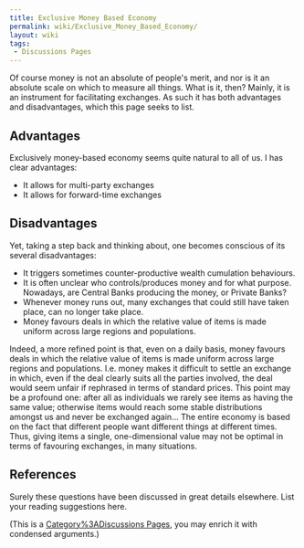 ```yaml
---
title: Exclusive Money Based Economy
permalink: wiki/Exclusive_Money_Based_Economy/
layout: wiki
tags:
 - Discussions Pages
---
```


Of course money is not an absolute of people's merit, and nor is it an
absolute scale on which to measure all things. What is it, then? Mainly,
it is an instrument for facilitating exchanges. As such it has both
advantages and disadvantages, which this page seeks to list.

Advantages
----------

Exclusively money-based economy seems quite natural to all of us. I has
clear advantages:

-   It allows for multi-party exchanges
-   It allows for forward-time exchanges

Disadvantages
-------------

Yet, taking a step back and thinking about, one becomes conscious of its
several disadvantages:

-   It triggers sometimes counter-productive wealth
    cumulation behaviours.
-   It is often unclear who controls/produces money and for
    what purpose. Nowadays, are Central Banks producing the money, or
    Private Banks?
-   Whenever money runs out, many exchanges that could still have taken
    place, can no longer take place.
-   Money favours deals in which the relative value of items is made
    uniform across large regions and populations.

Indeed, a more refined point is that, even on a daily basis, money
favours deals in which the relative value of items is made uniform
across large regions and populations. I.e. money makes it difficult to
settle an exchange in which, even if the deal clearly suits all the
parties involved, the deal would seem unfair if rephrased in terms of
standard prices. This point may be a profound one: after all as
individuals we rarely see items as having the same value; otherwise
items would reach some stable distributions amongst us and never be
exchanged again... The entire economy is based on the fact that
different people want different things at different times. Thus, giving
items a single, one-dimensional value may not be optimal in terms of
favouring exchanges, in many situations.

References
----------

Surely these questions have been discussed in great details elsewhere.
List your reading suggestions here.

(This is a [Category%3ADiscussions
Pages](/wiki/Category%3ADiscussions_Pages "wikilink"), you may enrich it with
condensed arguments.)
